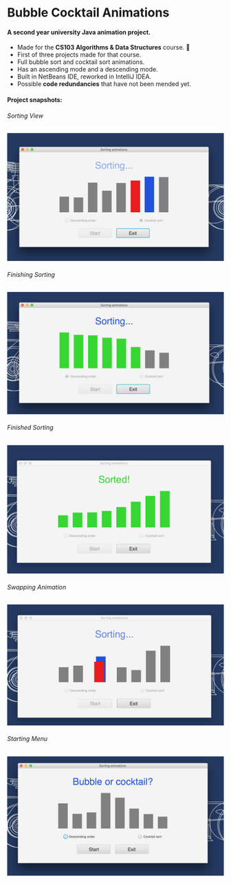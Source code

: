 # Bubble Cocktail Animations
<h4>A second year university Java animation project.</h4>
<ul>
  <li>Made for the <b>CS103 Algorithms & Data Structures</b> course. 🍏</li>
  <li>First of three projects made for that course.</li>
  <li>Full bubble sort and cocktail sort animations.</li>
  <li>Has an ascending mode and a descending mode.</li>
  <li>Built in NetBeans IDE, reworked in IntelliJ IDEA.</li>
  <li>Possible <b>code redundancies</b> that have not been mended yet.</li>
</ul>

#### Project snapshots:
<h6>Sorting View</h6>
<kbd><img src="snapshots/view-1.png" alt="View 1"></kbd>
<h6>Finishing Sorting</h6>
<img src="snapshots/view-2.png" alt="View 2">
<h6>Finished Sorting</h6>
<img src="snapshots/view-3.png" alt="View 3">
<h6>Swapping Animation</h6>
<img src="snapshots/view-4.png" alt="View 4">
<h6>Starting Menu</h6>
<img src="snapshots/view-5.png" alt="View 5">



